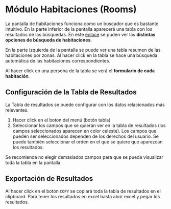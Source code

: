 # Módulo Habitaciones (Rooms)

La pantalla de habitaciones funciona como un buscador que es bastante intuitivo. En la parte inferior de la pantalla aparecerá una tabla con los resultados de las búsquedas. En este [enlace](help/room_search) se puden ver las **distintas opciones de búsqueda de habitaciones**.

En la parte izquierda de la pantalla se puede ver una tabla resumen de las habitaciones por zonas. Al hacer click en la tabla se hace una búsqueda automática de las habitaciones correspondientes.

Al hacer click en una persona de la tabla se verá el **formulario de cada habitación**.

## Configuración de la Tabla de Resultados

La Tabla de resultados se puede configurar con los datos relacionados más relevantes.

1. Hacer click en el boton del menú (botón tabla)
2. Seleccionar los campos que se quieran ver en la tabla de resultados (los campos seleccionados aparecen en color celeste). Los campos que pueden ser seleccionados dependen de los derechos del usuario. Se puede también seleccionar el orden en el que se quiere que aparezcan los resultados.

Se recomienda no elegir demasiados campos para que se pueda visualizar toda la tabla en la pantalla.

## Exportación de Resultados

Al hacer click en el botón `COPY` se copiará toda la tabla de resultados en el clipboard. Para tener los resultados en excel basta abrir excel y pegar los resultados.
